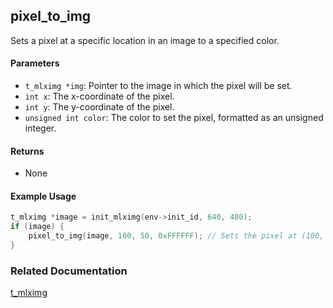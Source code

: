 ## pixel_to_img
Sets a pixel at a specific location in an image to a specified color.

#### Parameters
- `t_mlximg *img`: Pointer to the image in which the pixel will be set.
- `int x`: The x-coordinate of the pixel.
- `int y`: The y-coordinate of the pixel.
- `unsigned int color`: The color to set the pixel, formatted as an unsigned integer.

#### Returns
- None

#### Example Usage
```c
t_mlximg *image = init_mlximg(env->init_id, 640, 480);
if (image) {
    pixel_to_img(image, 100, 50, 0xFFFFFF); // Sets the pixel at (100, 50) to white
}
```

### Related Documentation
[t_mlximg](./t_mlximg.md)
